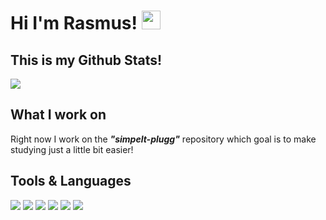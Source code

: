 # Hi I'm Rasmus! <img src="https://raw.githubusercontent.com/MartinHeinz/MartinHeinz/master/wave.gif" width="30px"> 

## This is my Github Stats!
<img align="center" src="https://github-readme-stats.vercel.app/api/?username=rasmus-ob&theme=tokyonight" />

## What I work on
Right now I work on the ***"simpelt-plugg"*** repository which goal is to make studying just a little bit easier!



## Tools & Languages

![](https://img.shields.io/badge/Editor-VsCode-informational?style=for-the-badge&logo=&logoColor=white&color=45648C&labelColor=2F3D59)
![](https://img.shields.io/badge/Language-Javascript-informational?style=for-the-badge&logo=&logoColor=white&color=45648C&labelColor=2F3D59)
![](https://img.shields.io/badge/Language-Python-informational?style=for-the-badge&logo=&logoColor=white&color=45648C&labelColor=2F3D59)
![](https://img.shields.io/badge/Language-Html-informational?style=for-the-badge&logo=&logoColor=white&color=45648C&labelColor=2F3D59)
![](https://img.shields.io/badge/Style-CSS-informational?style=for-the-badge&logo=&logoColor=white&color=45648C&labelColor=2F3D59)
![](https://img.shields.io/badge/Developer-Web-informational?style=for-the-badge&logo=&logoColor=white&color=45648C&labelColor=2F3D59)

<!--
  https://shields.io/
  https://towardsdatascience.com/build-a-stunning-readme-for-your-github-profile-9b80434fe5d7
--> 
